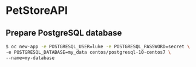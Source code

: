 # PetStoreAPI


## Prepare PostgreSQL database

```bash
$ oc new-app -e POSTGRESQL_USER=luke -e POSTGRESQL_PASSWORD=secret \
-e POSTGRESQL_DATABASE=my_data centos/postgresql-10-centos7 \
--name=my-database
```
